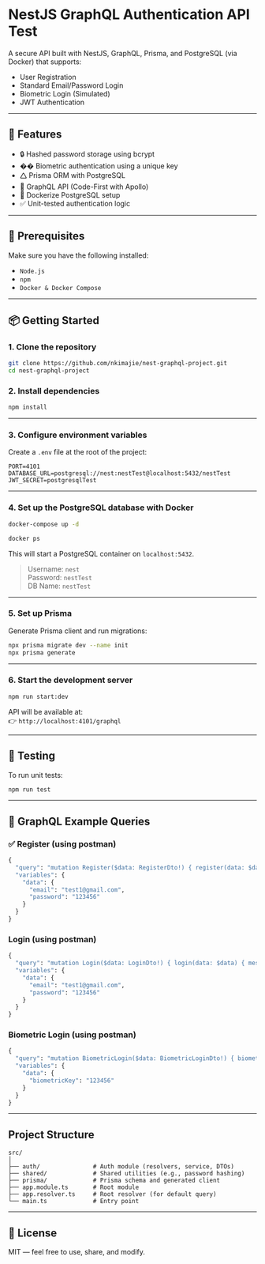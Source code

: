 # NestJS GraphQL Authentication API Test

A secure API built with NestJS, GraphQL, Prisma, and PostgreSQL (via Docker) that supports:

- User Registration
- Standard Email/Password Login
- Biometric Login (Simulated)
- JWT Authentication

---

## 🚀 Features

- 🔒 Hashed password storage using bcrypt
- �� Biometric authentication using a unique key
- 🛆 Prisma ORM with PostgreSQL
- 🔗 GraphQL API (Code-First with Apollo)
- 🐳 Dockerize PostgreSQL setup
- ✅ Unit-tested authentication logic

---

## 🧰 Prerequisites

Make sure you have the following installed:

- `Node.js`
- `npm`
- `Docker & Docker Compose`

---

## 📦 Getting Started

### 1. Clone the repository

```bash
git clone https://github.com/nkimajie/nest-graphql-project.git
cd nest-graphql-project
```

### 2. Install dependencies

```bash
npm install
```

---

### 3. Configure environment variables

Create a `.env` file at the root of the project:

```env
PORT=4101
DATABASE_URL=postgresql://nest:nestTest@localhost:5432/nestTest
JWT_SECRET=postgresqlTest
```

---

### 4. Set up the PostgreSQL database with Docker

```bash
docker-compose up -d

docker ps 
```

This will start a PostgreSQL container on `localhost:5432`.

> Username: `nest`  
> Password: `nestTest`  
> DB Name: `nestTest`

---

### 5. Set up Prisma

Generate Prisma client and run migrations:

```bash
npx prisma migrate dev --name init
npx prisma generate
```

---

### 6. Start the development server

```bash
npm run start:dev
```

API will be available at:  
👉 `http://localhost:4101/graphql`

---

## 🥪 Testing

To run unit tests:

```bash
npm run test
```

---

## 🧠 GraphQL Example Queries

### ✅ Register (using postman)

```graphql
{
  "query": "mutation Register($data: RegisterDto!) { register(data: $data) { message accessToken }}",
  "variables": {
    "data": {
      "email": "test1@gmail.com",
      "password": "123456"
    }
  }
}

```

### Login (using postman)

```graphql
{
  "query": "mutation Login($data: LoginDto!) { login(data: $data) { message accessToken }}",
  "variables": {
    "data": {
      "email": "test1@gmail.com",
      "password": "123456"
    }
  }
}
```

### Biometric Login (using postman)

```graphql
{
  "query": "mutation BiometricLogin($data: BiometricLoginDto!) { biometricLogin(data: $data) { message accessToken }}",
  "variables": {
    "data": {
      "biometricKey": "123456"
    }
  }
}
```

---

## Project Structure

```
src/
│
├── auth/               # Auth module (resolvers, service, DTOs)
├── shared/             # Shared utilities (e.g., password hashing)
├── prisma/             # Prisma schema and generated client
├── app.module.ts       # Root module
├── app.resolver.ts     # Root resolver (for default query)
└── main.ts             # Entry point
```

---

## 📜 License

MIT — feel free to use, share, and modify.

